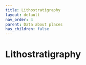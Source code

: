 ```yaml
---
title: Lithostratigraphy
layout: default
nav_order: 4
parent: Data about places
has_children: false
---
```


# Lithostratigraphy

